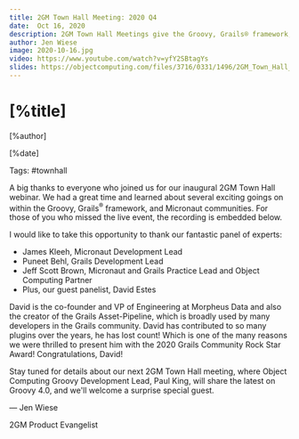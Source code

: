 ```yaml
---
title: 2GM Town Hall Meeting: 2020 Q4
date:  Oct 16, 2020 
description: 2GM Town Hall Meetings give the Groovy, Grails® framework, and Micronaut team a chance to  engage with you and empower you to contribute to the frameworks you love. The inaugural meeting took place on October 16, 2020.
author: Jen Wiese
image: 2020-10-16.jpg
video: https://www.youtube.com/watch?v=yfY2SBtagYs
slides: https://objectcomputing.com/files/3716/0331/1496/2GM_Town_Hall_Deck.pdf
---
```


# [%title]

[%author]

[%date] 

Tags: #townhall

A big thanks to everyone who joined us for our inaugural 2GM Town Hall webinar. We had a great time and learned about several exciting goings on within the Groovy, Grails<sup>&reg;</sup> framework, and Micronaut communities. For those of you who missed the live event, the recording is embedded below.

I would like to take this opportunity to thank our fantastic panel of experts:

- James Kleeh, Micronaut Development Lead
- Puneet Behl, Grails Development Lead
- Jeff Scott Brown, Micronaut and Grails Practice Lead and Object Computing Partner
- Plus, our guest panelist, David Estes
 
David is the co-founder and VP of Engineering at Morpheus Data and also the creator of the Grails Asset-Pipeline, which is broadly used by many developers in the Grails community. 
David has contributed to so many plugins over the years, he has lost count! Which is one of the many reasons we were thrilled to present him with the 2020 Grails Community Rock Star Award! Congratulations, David!

Stay tuned for details about our next 2GM Town Hall meeting, where Object Computing Groovy Development Lead, Paul King, will share the latest on Groovy 4.0, and we'll welcome a surprise special guest.

— Jen Wiese

2GM Product Evangelist

